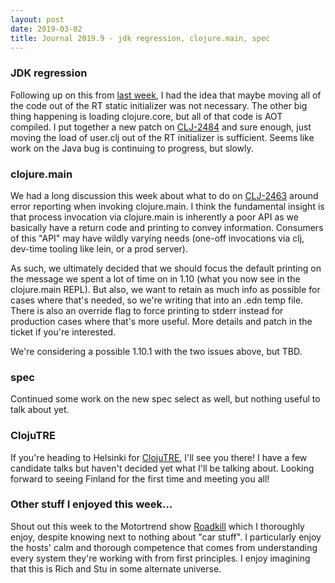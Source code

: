 ```yaml
---
layout: post
date: 2019-03-02
title: Journal 2019.9 - jdk regression, clojure.main, spec
---
```


### JDK regression

Following up on this from [last week](http://insideclojure.org/2019/02/22/journal/), I had the idea that maybe moving all of the code out of the RT static initializer was not necessary. The other big thing happening is loading clojure.core, but all of that code is AOT compiled. I put together a new patch on [CLJ-2484](https://dev.clojure.org/jira/browse/CLJ-2484) and sure enough, just moving the load of user.clj out of the RT initializer is sufficient.
 Seems like work on the Java bug is continuing to progress, but slowly.

### clojure.main

We had a long discussion this week about what to do on [CLJ-2463](https://dev.clojure.org/jira/browse/CLJ-2463) around error reporting when invoking clojure.main. I think the fundamental insight is that process invocation via clojure.main is inherently a poor API as we basically have a return code and printing to convey information. Consumers of this "API" may have wildly varying needs (one-off invocations via clj, dev-time tooling like lein, or a prod server). 

As such, we ultimately decided that we should focus the default printing on the message we spent a lot of time on in 1.10 (what you now see in the clojure.main REPL). But also, we want to retain as much info as possible for cases where that's needed, so we're writing that into an .edn temp file. There is also an override flag to force printing to stderr instead for production cases where that's more useful. More details and patch in the ticket if you're interested.

We're considering a possible 1.10.1 with the two issues above, but TBD.

### spec

Continued some work on the new spec select as well, but nothing useful to talk about yet.

### ClojuTRE

If you're heading to Helsinki for [ClojuTRE](https://clojutre.org/2019/), I'll see you there! I have a few candidate talks but haven't decided yet what I'll be talking about. Looking forward to seeing Finland for the first time and meeting you all!

### Other stuff I enjoyed this week...

Shout out this week to the Motortrend show [Roadkill](http://www.roadkill.com/) which I thoroughly enjoy, despite knowing next to nothing about "car stuff". I particularly enjoy the hosts' calm and thorough competence that comes from understanding every system they're working with from first principles. I enjoy imagining that this is Rich and Stu in some alternate universe.
